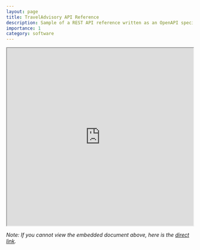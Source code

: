 ```yaml
---
layout: page
title: TravelAdvisory API Reference
description: Sample of a REST API reference written as an OpenAPI specification in YAML format, presented in an interactive HTML view using Redocly
importance: 1
category: software
---
```


<iframe src="https://theomoondev.github.io/assets/html/traveladvisory-api.html" width="100%" height="480px" allow="autoplay"></iframe>

_Note: If you cannot view the embedded document above, here is the [direct link](https://theomoondev.github.io/assets/html/traveladvisory-api.html)._

